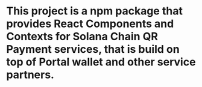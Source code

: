 # This project is a npm package that provides React Components and Contexts for Solana Chain QR Payment services, that is build on top of Portal wallet and other service partners.